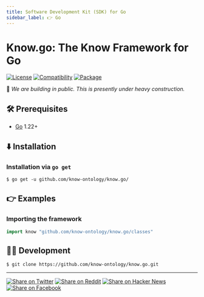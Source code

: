 ```yaml
---
title: Software Development Kit (SDK) for Go
sidebar_label: 👉 Go
---
```


# Know.go: The Know Framework for Go

[![License](https://img.shields.io/badge/license-Public%20Domain-blue.svg)](https://unlicense.org)
[![Compatibility](https://img.shields.io/badge/go-1.22-blue)](https://go.dev/doc/devel/release)
[![Package](https://img.shields.io/badge/release-0.0.0-orange)](#)

🚧 _We are building in public. This is presently under heavy construction._

## 🛠️ Prerequisites

- [Go](https://go.dev) 1.22+

## ⬇️ Installation

### Installation via `go get`

```console
$ go get -u github.com/know-ontology/know.go/
```

## 👉 Examples

### Importing the framework

```go
import know "github.com/know-ontology/know.go/classes"
```

## 👨‍💻 Development

```console
$ git clone https://github.com/know-ontology/know.go.git
```

---

[![Share on Twitter](https://img.shields.io/badge/share%20on-twitter-03A9F4?logo=twitter)](https://twitter.com/share?url=https://github.com/know-ontology/know.go&text=Know.go:%20The%20Know%20Framework%20for%20Go)
[![Share on Reddit](https://img.shields.io/badge/share%20on-reddit-red?logo=reddit)](https://reddit.com/submit?url=https://github.com/know-ontology/know.go&title=Know.go:%20The%20Know%20Framework%20for%20Go)
[![Share on Hacker News](https://img.shields.io/badge/share%20on-hacker%20news-orange?logo=ycombinator)](https://news.ycombinator.com/submitlink?u=https://github.com/know-ontology/know.go&t=Know.go:%20The%20Know%20Framework%20for%20Go)
[![Share on Facebook](https://img.shields.io/badge/share%20on-facebook-1976D2?logo=facebook)](https://www.facebook.com/sharer/sharer.php?u=https://github.com/know-ontology/know.go)
